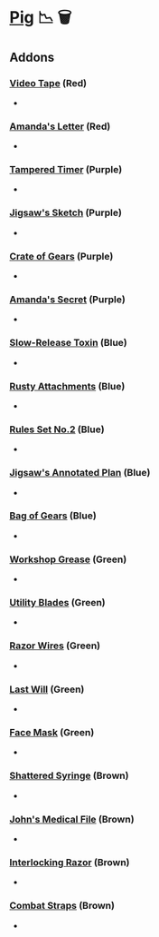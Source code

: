 # [Pig](<https://deadbydaylight.wiki.gg/wiki/Amanda_Young>) 📉 🗑️

## Addons

### [Video Tape](<https://deadbydaylight.wiki.gg/wiki/Video_Tape>) (Red)

-


### [Amanda's Letter](<https://deadbydaylight.wiki.gg/wiki/Amanda%27s_Letter>) (Red)

-


### [Tampered Timer](<https://deadbydaylight.wiki.gg/wiki/Tampered_Timer>) (Purple)

-


### [Jigsaw's Sketch](<https://deadbydaylight.wiki.gg/wiki/Jigsaw%27s_Sketch>) (Purple)

-


### [Crate of Gears](<https://deadbydaylight.wiki.gg/wiki/Crate_of_Gears>) (Purple)

-


### [Amanda's Secret](<https://deadbydaylight.wiki.gg/wiki/Amanda%27s_Secret>) (Purple)

-


### [Slow-Release Toxin](<https://deadbydaylight.wiki.gg/wiki/Slow-Release_Toxin>) (Blue)

-


### [Rusty Attachments](<https://deadbydaylight.wiki.gg/wiki/Rusty_Attachments>) (Blue)

-


### [Rules Set No.2](<https://deadbydaylight.wiki.gg/wiki/Rules_Set_No.2>) (Blue)

-


### [Jigsaw's Annotated Plan](<https://deadbydaylight.wiki.gg/wiki/Jigsaw%27s_Annotated_Plan>) (Blue)

-


### [Bag of Gears](<https://deadbydaylight.wiki.gg/wiki/Bag_of_Gears>) (Blue)

-


### [Workshop Grease](<https://deadbydaylight.wiki.gg/wiki/Workshop_Grease>) (Green)

-


### [Utility Blades](<https://deadbydaylight.wiki.gg/wiki/Utility_Blades>) (Green)

-


### [Razor Wires](<https://deadbydaylight.wiki.gg/wiki/Razor_Wires>) (Green)

-


### [Last Will](<https://deadbydaylight.wiki.gg/wiki/Last_Will>) (Green)

-


### [Face Mask](<https://deadbydaylight.wiki.gg/wiki/Face_Mask>) (Green)

-


### [Shattered Syringe](<https://deadbydaylight.wiki.gg/wiki/Shattered_Syringe>) (Brown)

-


### [John's Medical File](<https://deadbydaylight.wiki.gg/wiki/John%27s_Medical_File>) (Brown)

-


### [Interlocking Razor](<https://deadbydaylight.wiki.gg/wiki/Interlocking_Razor>) (Brown)

-


### [Combat Straps](<https://deadbydaylight.wiki.gg/wiki/Combat_Straps>) (Brown)

-
